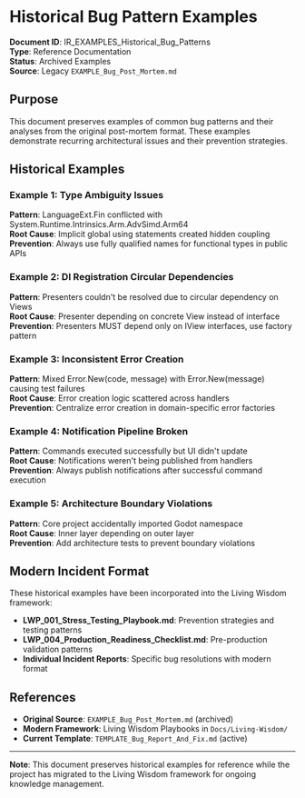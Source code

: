 # Historical Bug Pattern Examples

**Document ID**: IR_EXAMPLES_Historical_Bug_Patterns  
**Type**: Reference Documentation  
**Status**: Archived Examples  
**Source**: Legacy `EXAMPLE_Bug_Post_Mortem.md`  

## Purpose

This document preserves examples of common bug patterns and their analyses from the original post-mortem format. These examples demonstrate recurring architectural issues and their prevention strategies.

## Historical Examples

### Example 1: Type Ambiguity Issues
**Pattern**: LanguageExt.Fin<T> conflicted with System.Runtime.Intrinsics.Arm.AdvSimd.Arm64  
**Root Cause**: Implicit global using statements created hidden coupling  
**Prevention**: Always use fully qualified names for functional types in public APIs  

### Example 2: DI Registration Circular Dependencies
**Pattern**: Presenters couldn't be resolved due to circular dependency on Views  
**Root Cause**: Presenter depending on concrete View instead of interface  
**Prevention**: Presenters MUST depend only on IView interfaces, use factory pattern  

### Example 3: Inconsistent Error Creation
**Pattern**: Mixed Error.New(code, message) with Error.New(message) causing test failures  
**Root Cause**: Error creation logic scattered across handlers  
**Prevention**: Centralize error creation in domain-specific error factories  

### Example 4: Notification Pipeline Broken
**Pattern**: Commands executed successfully but UI didn't update  
**Root Cause**: Notifications weren't being published from handlers  
**Prevention**: Always publish notifications after successful command execution  

### Example 5: Architecture Boundary Violations
**Pattern**: Core project accidentally imported Godot namespace  
**Root Cause**: Inner layer depending on outer layer  
**Prevention**: Add architecture tests to prevent boundary violations  

## Modern Incident Format

These historical examples have been incorporated into the Living Wisdom framework:

- **LWP_001_Stress_Testing_Playbook.md**: Prevention strategies and testing patterns
- **LWP_004_Production_Readiness_Checklist.md**: Pre-production validation patterns
- **Individual Incident Reports**: Specific bug resolutions with modern format

## References

- **Original Source**: `EXAMPLE_Bug_Post_Mortem.md` (archived)
- **Modern Framework**: Living Wisdom Playbooks in `Docs/Living-Wisdom/`
- **Current Template**: `TEMPLATE_Bug_Report_And_Fix.md` (active)

---

**Note**: This document preserves historical examples for reference while the project has migrated to the Living Wisdom framework for ongoing knowledge management.